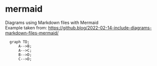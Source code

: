 # mermaid
Diagrams using Markdown files with Mermaid<br>
Example taken from: https://github.blog/2022-02-14-include-diagrams-markdown-files-mermaid/
```mermaid
  graph TD;
      A-->B;
      A-->C;
      B-->D;
      C-->D;
```

